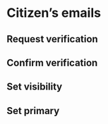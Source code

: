 # Citizen’s emails

## Request verification

## Confirm verification

## Set visibility

## Set primary

